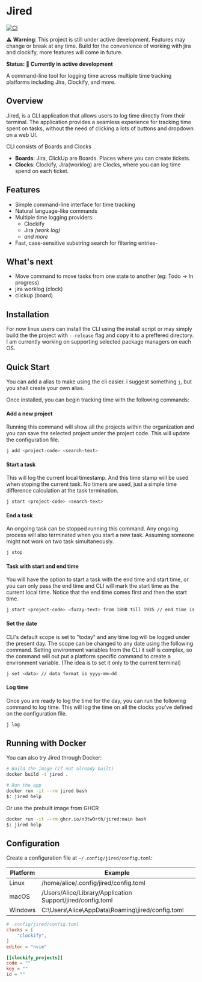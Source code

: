 # Jired

[![CI](https://github.com/n3tw0rth/jired/actions/workflows/ci.yml/badge.svg)](https://github.com/n3tw0rth/jired/actions/workflows/ci.yml)

⚠️ **Warning**: This project is still under active development. Features may change or break at any time. Build for the convenience of working with jira and clockify, more features will come in future.

**Status: 🚧 Currently in active development**

A command-line tool for logging time across multiple time tracking platforms including Jira, Clockify, and more.

## Overview

Jired, is a CLI application that allows users to log time directly from their terminal. The application provides a seamless experience for tracking time spent on tasks, without the need of clicking a lots of buttons and dropdown on a web UI.


CLI consists of Boards and Clocks
- __Boards__: Jira, ClickUp are Boards. Places where you can create tickets.
- __Clocks__: Clockify, Jira(worklog) are Clocks, where you can log time spend on each ticket.


## Features

- Simple command-line interface for time tracking
- Natural language-like commands
- Multiple time logging providers:
  - Clockify
  - Jira _(work log)_
  - _and more_
- Fast, case-sensitive substring search for filtering entries- 

## What's next

- Move command to move tasks from one state to another (eg: Todo -> In progress)
- jira worklog (clock)
- clickup (board)

## Installation
For now linux users can install the CLI using the install script or may simply build the the project with `--release` flag and copy it to a preffered directory. I am currently working on supporting selected package managers on each OS.


## Quick Start

You can add a alias to make using the cli easier. i suggest something `j`, but you shall create your own alias.

Once installed, you can begin tracking time with the following commands:


#### Add a new project
Running this command will show all the projects within the organization and you can save the selected project under the project code. This will update the configuration file.
```bash
j add <project-code> <search-text>
```

#### Start a task
This will log the current local timestamp. And this time stamp will be used when stoping the current task. No timers are used, just a simple time difference calculation at the task termination. 
```bash
j start <project-code> <search-text>
```

#### End a task
An ongoing task can be stopped running this command. Any ongoing process will also terminated when you start a new task. Assuming someone might not work on two task simultaneously.
```bash
j stop
```

#### Task with start and end time
You will have the option to start a task with the end time and start time, or you can only pass the end time and CLI will mark the start time as the current local time. Notice that the end time comes first and then the start time. 
```bash
j start <project-code> <fuzzy-text> from 1800 till 1935 // end time is 07:35 PM
```

#### Set the date
CLI's default scope is set to "today" and any time log will be logged under the present day. The scope can be changed to any date using the following command. Setting environment variables from the CLI it self is complex, so the command will out put a platform specific command to create a environment variable. (The idea is to set it only to the current terminal)
```bash
j set <data> // data format is yyyy-mm-dd
```

#### Log time
Once you are ready to log the time for the day, you can run the following command to log time. This will log the time on all the clocks you've defined on the configuration file. 
```bash
j log
```


## Running with Docker

You can also try Jired through Docker:

```bash
# Build the image (if not already built)
docker build -t jired .

# Run the app
docker run -it --rm jired bash
$: jired help
```

Or use the prebuilt image from GHCR

```bash
docker run -it --rm ghcr.io/n3tw0rth/jired:main bash
$: jired help
```

## Configuration

Create a configuration file at `~/.config/jired/config.toml`:

 |Platform |  Example                                                    |
 | ------- |  ----------------------------------------                   |
 | Linux   |  /home/alice/.config/jired/config.toml                      |
 | macOS   |  /Users/Alice/Library/Application Support/jired/config.toml |
 | Windows |  C:\Users\Alice\AppData\Roaming\jired/config.toml           |

```toml
# .config/jired/config.toml
clocks = [
    "clockify",
]
editor = "nvim"

[[clockify_projects]]
code = ""
key = ""
id = ""
            
```
